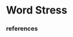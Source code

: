 # Word Stress

### references

> [11]:(https://mp.weixin.qq.com/s?__biz=MzU2NjczMzU3Mg==&mid=2247485069&idx=1&sn=4994850dff4d0c98d471f02be9e4a47e&chksm=fca6b8e6cbd131f04d567130e4516c4159804435dfc8d750c667520e4385eaf4434a1334b003&mpshare=1&scene=1&srcid=&sharer_sharetime=1575874343961&sharer_shareid=1983fe944a62399ebc31624c7f4c56e2&key=1ce68c86504a2088ca6921d05125eed84563ba1a182acdfbfb318b39d05d8913916ee9ab0617194fe051ee7983d5f7eaf5d95b4a31e8b1b821183c7d71872b8ef82d2e08e3511ab1cf51e9b131490855&ascene=1&uin=MTc3NTY2NjQzNQ%3D%3D&devicetype=Windows+10&version=62070158&lang=zh_CN&exportkey=A3a%2FJldmY04dQwVKUiPRKCM%3D&pass_ticket=DKa%2F%2FQq9x5wJcZ0YkNGs%2BGm%2FxKNzlB8LeJGk7Ek30ykE8A9oc%2BZ57IH06jLwptpz)
>
> 

